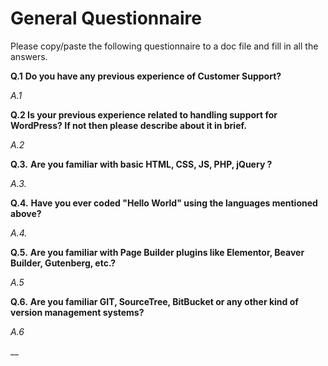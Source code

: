 # General Questionnaire

Please copy/paste the following questionnaire to a doc file and fill in all the answers.

**Q.1** **Do you have any previous experience of Customer Support?**

_A.1_ 

**Q.2 Is your previous experience related to handling support for WordPress? If not then please describe about it in brief.**

_A.2_

**Q.3.** **Are you familiar with basic HTML, CSS, JS, PHP, jQuery ?**

_A.3._

**Q.4.** **Have you ever coded "Hello World" using the languages mentioned above?**

_A.4._

**Q.5.** **Are you familiar with Page Builder plugins like Elementor, Beaver Builder, Gutenberg, etc.?**

_A.5_

**Q.6.** **Are you familiar GIT, SourceTree, BitBucket or any other kind of version management systems?**

_A.6_

\_\_

